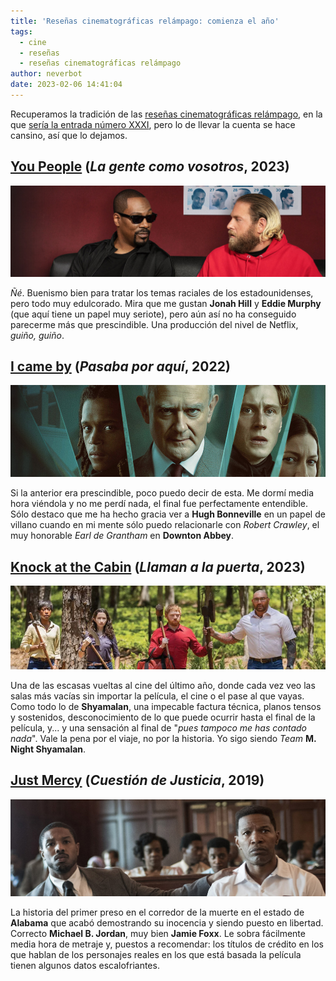 ```yaml
---
title: 'Reseñas cinematográficas relámpago: comienza el año'
tags:
  - cine
  - reseñas
  - reseñas cinematográficas relámpago
author: neverbot
date: 2023-02-06 14:41:04
---
```



Recuperamos la tradición de las [reseñas cinematográficas relámpago](/tags/resenas-cinematograficas-relampago/), en la que [sería la entrada número XXXI](/resenas-cinematograficas-relampago-xxx/), pero lo de llevar la cuenta se hace cansino, así que lo dejamos.

## [You People](https://letterboxd.com/film/you-people-2023/) (*La gente como vosotros*, 2023)

![image-20230206140858644](./resenas-cinematograficas-relampago-comienza-el-ano/image-20230206140858644.jpg)

*Ñé*. Buenismo bien para tratar los temas raciales de los estadounidenses, pero todo muy edulcorado. Mira que me gustan **Jonah Hill** y **Eddie Murphy** (que aquí tiene un papel muy seriote), pero aún así no ha conseguido parecerme más que prescindible. Una producción del nivel de Netflix, *guiño, guiño*.

## [I came by](https://letterboxd.com/film/i-came-by/) (*Pasaba por aquí*, 2022)

![image-20230206141632170](./resenas-cinematograficas-relampago-comienza-el-ano/image-20230206141632170.jpg)

Si la anterior era prescindible, poco puedo decir de esta. Me dormí media hora viéndola y no me perdí nada, el final fue perfectamente entendible. Sólo destaco que me ha hecho gracia ver a **Hugh Bonneville** en un papel de villano cuando en mi mente sólo puedo relacionarle con *Robert Crawley*, el muy honorable *Earl de Grantham* en **Downton Abbey**.

## [Knock at the Cabin](https://letterboxd.com/film/knock-at-the-cabin/) (*Llaman a la puerta*, 2023)

![image-20230206142726243](./resenas-cinematograficas-relampago-comienza-el-ano/image-20230206142726243.jpg)

Una de las escasas vueltas al cine del último año, donde cada vez veo las salas más vacías sin importar la película, el cine o el pase al que vayas. Como todo lo de **Shyamalan**, una impecable factura técnica, planos tensos y sostenidos, desconocimiento de lo que puede ocurrir hasta el final de la película, y... y una sensación al final de "*pues tampoco me has contado nada*". Vale la pena por el viaje, no por la historia. Yo sigo siendo *Team* **M. Night Shyamalan**.

## [Just Mercy](https://letterboxd.com/film/just-mercy/) (*Cuestión de Justicia*, 2019)

![image-20230206143115411](./resenas-cinematograficas-relampago-comienza-el-ano/image-20230206143115411.jpg)

La historia del primer preso en el corredor de la muerte en el estado de **Alabama** que acabó demostrando su inocencia y siendo puesto en libertad. Correcto **Michael B. Jordan**, muy bien **Jamie Foxx**. Le sobra fácilmente media hora de metraje y, puestos a recomendar: los títulos de crédito en los que hablan de los personajes reales en los que está basada la película tienen algunos datos escalofriantes.
